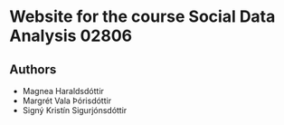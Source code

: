 # Website for the course Social Data Analysis 02806

## Authors
- Magnea Haraldsdóttir
- Margrét Vala Þórisdóttir
- Signý Kristín Sigurjónsdóttir
